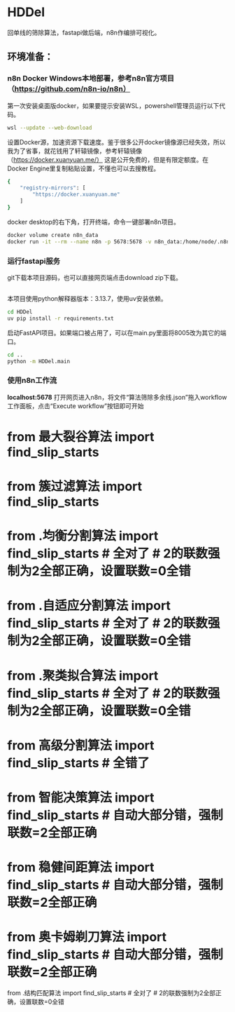# HDDel

回单线的筛除算法，fastapi做后端，n8n作编排可视化。

## 环境准备：

### n8n Docker Windows本地部署，参考n8n官方项目（https://github.com/n8n-io/n8n）

第一次安装桌面版docker，如果要提示安装WSL，powershell管理员运行以下代码。
```bash
wsl --update --web-download
```

设置Docker源，加速资源下载速度。鉴于很多公开docker镜像源已经失效，所以我为了省事，就花钱用了轩辕镜像，参考轩辕镜像（https://docker.xuanyuan.me/）
这是公开免费的，但是有限定额度。在Docker Engine里复制粘贴设置，不懂也可以去搜教程。
```bash
{
    "registry-mirrors": [
        "https://docker.xuanyuan.me"
    ]
}
```

docker desktop的右下角，打开终端，命令一键部署n8n项目。
```bash
docker volume create n8n_data
docker run -it --rm --name n8n -p 5678:5678 -v n8n_data:/home/node/.n8n n8nio/n8n
```

### 运行fastapi服务

git下载本项目源码，也可以直接网页端点击download zip下载。
```bash

```

本项目使用python解释器版本：3.13.7，使用uv安装依赖。
```bash
cd HDDel
uv pip install -r requirements.txt
```

启动FastAPI项目。如果端口被占用了，可以在main.py里面将8005改为其它的端口。
```bash
cd ..
python -m HDDel.main
```

### 使用n8n工作流

**localhost:5678** 打开网页进入n8n，将文件“算法筛除多余线.json”拖入workflow工作面板，点击“Execute workflow”按钮即可开始






# from 最大裂谷算法 import find_slip_starts
# from 簇过滤算法 import find_slip_starts
# from .均衡分割算法 import find_slip_starts   # 全对了  # 2的联数强制为2全部正确，设置联数=0全错
# from .自适应分割算法 import find_slip_starts  # 全对了  # 2的联数强制为2全部正确，设置联数=0全错
# from .聚类拟合算法 import find_slip_starts  # 全对了  # 2的联数强制为2全部正确，设置联数=0全错
# from 高级分割算法 import find_slip_starts # 全错了
# from 智能决策算法 import find_slip_starts # 自动大部分错，强制联数=2全部正确
# from 稳健间距算法 import find_slip_starts # 自动大部分错，强制联数=2全部正确
# from 奥卡姆剃刀算法 import find_slip_starts # 自动大部分错，强制联数=2全部正确
from .结构匹配算法 import find_slip_starts  # 全对了  # 2的联数强制为2全部正确，设置联数=0全错
